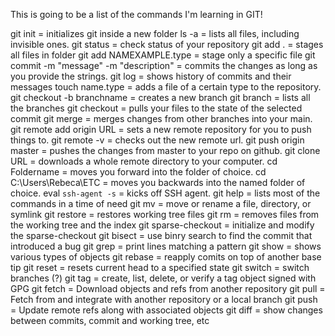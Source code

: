 This is going to be a list of the commands I'm learning in GIT!

git init = initializes git inside a new folder
ls -a = lists all files, including invisible ones.
git status = check status of your repository
git add . = stages all files in folder
git add NAMEXAMPLE.type = stage only a specific file
git commit -m "message" -m "description" = commits the changes as long as you provide the strings.
git log = shows history of commits and their messages
touch name.type = adds a file of a certain type to the repository.
git checkout -b branchname = creates a new branch
git branch = lists all the branches
git checkout <commit-hash> = pulls your files to the state of the selected commit
git merge = merges changes from other branches into your main.
git remote add origin URL = sets a new remote repository for you to push things to.
git remote -v = checks out the new remote url.
git push origin master = pushes the changes from master to your repo on github.
git clone URL = downloads a whole remote directory to your computer.
cd Foldername = moves you forward into the folder of choice.
cd C:\Users\Rebeca\ETC = moves you backwards into the named folder of choice.
eval `ssh-agent -s` = kicks off SSH agent.
git help = lists most of the commands in a time of need
git mv = move or rename a file, directory, or symlink
git restore = restores working tree files
git rm = removes files from the working tree and the index
git sparse-checkout = initialize and modify the sparse-checkout
git bisect = use binry search to find the commit that introduced a bug
git grep = print lines matching a pattern
git show = shows various types of objects
git rebase = reapply comits on top of another base tip
git reset = resets current head to a specified state
git switch = switch branches (?)
git tag = create, list, delete, or verify a tag object signed with GPG
git fetch = Download objects and refs from another repository
git pull = Fetch from and integrate with another repository or a local branch
git push = Update remote refs along with associated objects
git diff = show changes between commits, commit and working tree, etc